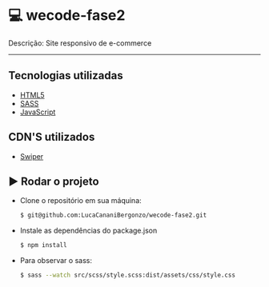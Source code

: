 # :computer: wecode-fase2

Descrição:
Site responsivo de e-commerce

---

## Tecnologias utilizadas

- [HTML5](https://developer.mozilla.org/pt-BR/docs/Learn/Getting_started_with_the_web/HTML_basics)
- [SASS](https://sass-lang.com)
- [JavaScript](https://www.javascript.com)

## CDN'S utilizados

- [Swiper](https://swiperjs.com)

## :arrow_forward: Rodar o projeto

- Clone o repositório em sua máquina:
  ```sh
  $ git@github.com:LucaCananiBergonzo/wecode-fase2.git
  ```
- Instale as dependências do package.json
  ```sh
  $ npm install
  ```
- Para observar o sass:
  ```sh
  $ sass --watch src/scss/style.scss:dist/assets/css/style.css
  ```
